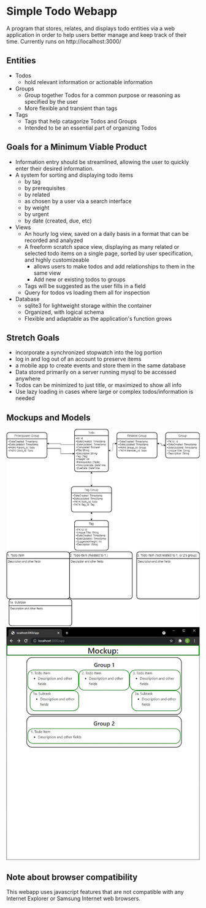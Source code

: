 # Simple Todo Webapp
A program that stores, relates, and displays todo entities via a web application in order to help users better manage and keep track of their time. Currently runs on http://localhost:3000/

## Entities
* Todos
    * hold relevant information or actionable information
* Groups
    * Group together Todos for a common purpose or reasoning as specified by the user
    * More flexible and transient than tags
* Tags
    * Tags that help catagorize Todos and Groups
    * Intended to be an essential part of organizing Todos

## Goals for a Minimum Viable Product
* Information entry should be streamlined, allowing the user to quickly enter their desired information.
* A system for sorting and displaying todo items
    * by tag
    * by prerequisites
    * by related
    * as chosen by a user via a search interface
    * by weight
    * by urgent
    * by date (created, due, etc)
* Views
    * An hourly log view, saved on a daily basis in a format that can be recorded and analyzed
    * A freeform scratch space view, displaying as many related or selected todo items on a single page, sorted by user specification, and highly customizeable
        * allows users to make todos and add relationships to them in the same view
        * Add new or existing todos to groups
    * Tags will be suggested as the user fills in a field
    * Query for todos vs loading them all for inspection
* Database
    * sqlite3 for lightweight storage within the container
    * Organized, with logical schema
    * Flexible and adaptable as the application's function grows

## Stretch Goals
* incorporate a synchronized stopwatch into the log portion
* log in and log out of an account to preserve items
* a mobile app to create events and store them in the same database
* Data stored primarily on a server running mysql to be accessed anywhere
* Todos can be minimized to just title, or maximized to show all info
* Use lazy loading in cases where large or complex todos/information is needed

## Mockups and Models
<img src='./databaseModel.jpg' title='DatabaseModel' alt='A model of the database'>

<img src='./earlyAppModel.jpg' title='EarlyAppModel' alt='A model of the ui'>

<img src='./appMockup.jpg' title='AppMockup' alt='A Mockup of the ui generated using bootstrap and css rules'>

## Note about browser compatibility
This webapp uses javascript features that are not compatible with any Internet Explorer or Samsung Internet web browsers.
